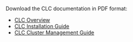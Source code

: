 ---
---

Download the CLC documentation in PDF format:

* [CLC Overview](/docs/clc-pdf-manuals/Overview.pdf)
* [CLC Installation Guide](/docs/clc-pdf-manuals/Installation.pdf)
* [CLC Cluster Management Guide](/docs/clc-pdf-manuals/ClusterMgmt.pdf)
